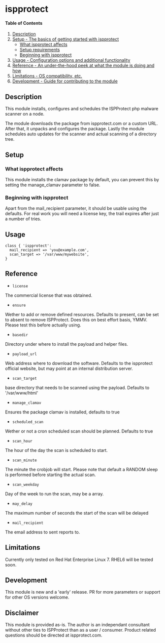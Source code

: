 # ispprotect

#### Table of Contents

1. [Description](#description)
1. [Setup - The basics of getting started with ispprotect](#setup)
    * [What ispprotect affects](#what-ispprotect-affects)
    * [Setup requirements](#setup-requirements)
    * [Beginning with ispprotect](#beginning-with-ispprotect)
1. [Usage - Configuration options and additional functionality](#usage)
1. [Reference - An under-the-hood peek at what the module is doing and how](#reference)
1. [Limitations - OS compatibility, etc.](#limitations)
1. [Development - Guide for contributing to the module](#development)

## Description

This module installs, configures and schedules the ISPProtect php malware scanner
on a node.

The module downloads the package from ispprotect.com or a custom URL. After that,
it unpacks and configures the package. Lastly the module schedules auto updates
for the scanner and actual scanning of a directory tree.

## Setup

### What ispprotect affects

This module installs the clamav package by default, you can prevent this by
setting the manage_clamav parameter to false.


### Beginning with ispprotect

Apart from the mail_recipient parameter, it should be usable using the defaults.
For real work you will need a license key, the trail expires after just a number
of tries.

## Usage

```
class { 'ispprotect':
  mail_recipient => 'you@example.com',
  scan_target => '/var/www/mywebsite',
}
```

## Reference

* `license`

The commercial license that was obtained.

* `ensure`

Wether to add or remove defined resources. Defaults to present,
can be set to absent to remove ISPProtect. Does this on best effort
basis, YMMV. Please test this before actually using.

* `basedir`

Directory under where to install the payload and helper files.

* `payload_url`

Web address where to download the software. Defaults to the ispprotect official
website, but may point at an internal distribution server.

* `scan_target`

base directory that needs to be scanned using the payload. Defaults to '/var/www/html'

* `manage_clamav`

Ensures the package clamav is installed, defaults to true

* `scheduled_scan`

Wether or not a cron scheduled scan should be planned. Defaults to true

* `scan_hour`

The hour of the day the scan is scheduled to start.

* `scan_minute`

The minute the crobjob will start. Please note that default a RANDOM
sleep is performed before starting the actual scan.

* `scan_weekday`

Day of the week to run the scan, may be a array.

* `may_delay`

The maximum number of seconds the start of the scan will be delayed


* `mail_recipient`

The email address to sent reports to.


## Limitations

Currently only tested on Red Hat Enterprise Linux 7. RHEL6 will be tested soon.

## Development

This module is new and a 'early' release. PR for more parameters or support for
other OS versions welcome.

## Disclaimer

This module is provided as-is. The author is an independant consultant without
other ties to ISPProtect than as a user / consumer. Product related questions
should be directed at ispprotect.com.
